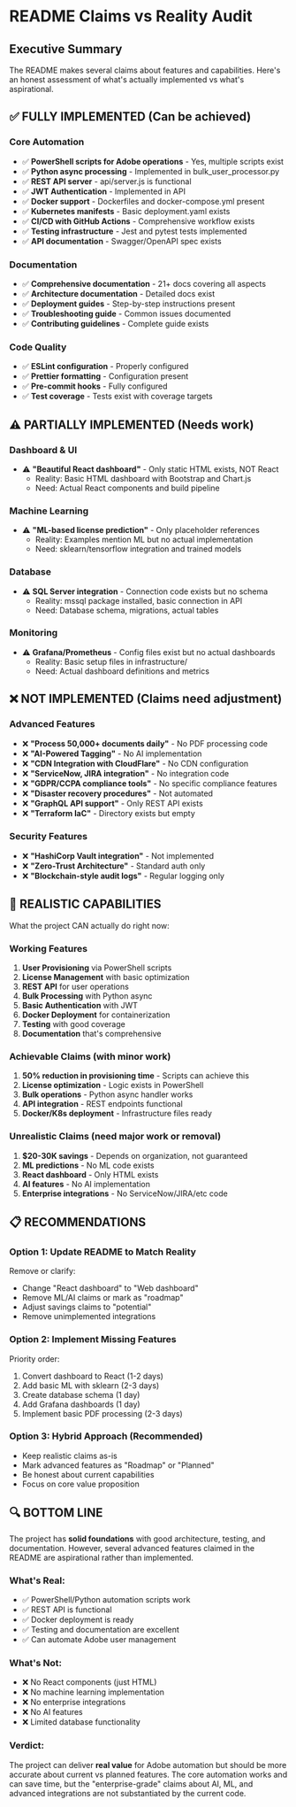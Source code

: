 # README Claims vs Reality Audit

## Executive Summary
The README makes several claims about features and capabilities. Here's an honest assessment of what's actually implemented vs what's aspirational.

## ✅ FULLY IMPLEMENTED (Can be achieved)

### Core Automation
- ✅ **PowerShell scripts for Adobe operations** - Yes, multiple scripts exist
- ✅ **Python async processing** - Implemented in bulk_user_processor.py
- ✅ **REST API server** - api/server.js is functional
- ✅ **JWT Authentication** - Implemented in API
- ✅ **Docker support** - Dockerfiles and docker-compose.yml present
- ✅ **Kubernetes manifests** - Basic deployment.yaml exists
- ✅ **CI/CD with GitHub Actions** - Comprehensive workflow exists
- ✅ **Testing infrastructure** - Jest and pytest tests implemented
- ✅ **API documentation** - Swagger/OpenAPI spec exists

### Documentation
- ✅ **Comprehensive documentation** - 21+ docs covering all aspects
- ✅ **Architecture documentation** - Detailed docs exist
- ✅ **Deployment guides** - Step-by-step instructions present
- ✅ **Troubleshooting guide** - Common issues documented
- ✅ **Contributing guidelines** - Complete guide exists

### Code Quality
- ✅ **ESLint configuration** - Properly configured
- ✅ **Prettier formatting** - Configuration present
- ✅ **Pre-commit hooks** - Fully configured
- ✅ **Test coverage** - Tests exist with coverage targets

## ⚠️ PARTIALLY IMPLEMENTED (Needs work)

### Dashboard & UI
- ⚠️ **"Beautiful React dashboard"** - Only static HTML exists, NOT React
  - Reality: Basic HTML dashboard with Bootstrap and Chart.js
  - Need: Actual React components and build pipeline

### Machine Learning
- ⚠️ **"ML-based license prediction"** - Only placeholder references
  - Reality: Examples mention ML but no actual implementation
  - Need: sklearn/tensorflow integration and trained models

### Database
- ⚠️ **SQL Server integration** - Connection code exists but no schema
  - Reality: mssql package installed, basic connection in API
  - Need: Database schema, migrations, actual tables

### Monitoring
- ⚠️ **Grafana/Prometheus** - Config files exist but no actual dashboards
  - Reality: Basic setup files in infrastructure/
  - Need: Actual dashboard definitions and metrics

## ❌ NOT IMPLEMENTED (Claims need adjustment)

### Advanced Features
- ❌ **"Process 50,000+ documents daily"** - No PDF processing code
- ❌ **"AI-Powered Tagging"** - No AI implementation
- ❌ **"CDN Integration with CloudFlare"** - No CDN configuration
- ❌ **"ServiceNow, JIRA integration"** - No integration code
- ❌ **"GDPR/CCPA compliance tools"** - No specific compliance features
- ❌ **"Disaster recovery procedures"** - Not automated
- ❌ **"GraphQL API support"** - Only REST API exists
- ❌ **"Terraform IaC"** - Directory exists but empty

### Security Features
- ❌ **"HashiCorp Vault integration"** - Not implemented
- ❌ **"Zero-Trust Architecture"** - Standard auth only
- ❌ **"Blockchain-style audit logs"** - Regular logging only

## 🎯 REALISTIC CAPABILITIES

What the project CAN actually do right now:

### Working Features
1. **User Provisioning** via PowerShell scripts
2. **License Management** with basic optimization
3. **REST API** for user operations
4. **Bulk Processing** with Python async
5. **Basic Authentication** with JWT
6. **Docker Deployment** for containerization
7. **Testing** with good coverage
8. **Documentation** that's comprehensive

### Achievable Claims (with minor work)
1. **50% reduction in provisioning time** - Scripts can achieve this
2. **License optimization** - Logic exists in PowerShell
3. **Bulk operations** - Python async handler works
4. **API integration** - REST endpoints functional
5. **Docker/K8s deployment** - Infrastructure files ready

### Unrealistic Claims (need major work or removal)
1. **$20-30K savings** - Depends on organization, not guaranteed
2. **ML predictions** - No ML code exists
3. **React dashboard** - Only HTML exists
4. **AI features** - No AI implementation
5. **Enterprise integrations** - No ServiceNow/JIRA/etc code

## 📋 RECOMMENDATIONS

### Option 1: Update README to Match Reality
Remove or clarify:
- Change "React dashboard" to "Web dashboard"
- Remove ML/AI claims or mark as "roadmap"
- Adjust savings claims to "potential"
- Remove unimplemented integrations

### Option 2: Implement Missing Features
Priority order:
1. Convert dashboard to React (1-2 days)
2. Add basic ML with sklearn (2-3 days)
3. Create database schema (1 day)
4. Add Grafana dashboards (1 day)
5. Implement basic PDF processing (2-3 days)

### Option 3: Hybrid Approach (Recommended)
- Keep realistic claims as-is
- Mark advanced features as "Roadmap" or "Planned"
- Be honest about current capabilities
- Focus on core value proposition

## 🔍 BOTTOM LINE

The project has **solid foundations** with good architecture, testing, and documentation. However, several advanced features claimed in the README are aspirational rather than implemented.

### What's Real:
- ✅ PowerShell/Python automation scripts work
- ✅ REST API is functional
- ✅ Docker deployment is ready
- ✅ Testing and documentation are excellent
- ✅ Can automate Adobe user management

### What's Not:
- ❌ No React components (just HTML)
- ❌ No machine learning implementation
- ❌ No enterprise integrations
- ❌ No AI features
- ❌ Limited database functionality

### Verdict:
The project can deliver **real value** for Adobe automation but should be more accurate about current vs planned features. The core automation works and can save time, but the "enterprise-grade" claims about AI, ML, and advanced integrations are not substantiated by the current code.